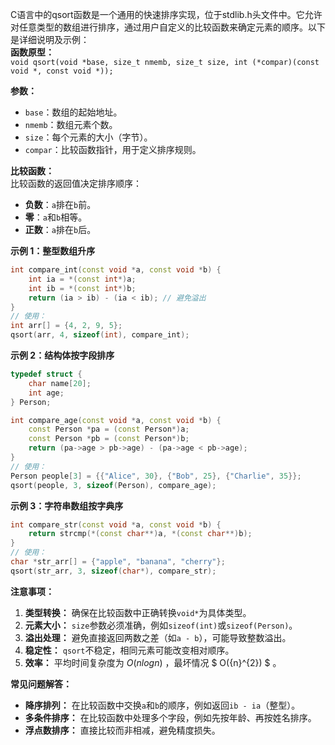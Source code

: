 C语言中的qsort函数是一个通用的快速排序实现，位于stdlib.h头文件中。它允许对任意类型的数组进行排序，通过用户自定义的比较函数来确定元素的顺序。以下是详细说明及示例：  
**函数原型：**  
``void qsort(void *base, size_t nmemb, size_t size, int (*compar)(const void *, const void *));``  

**参数：**  
- ``base``：数组的起始地址。  
- ``nmemb``：数组元素个数。  
- ``size``：每个元素的大小（字节）。  
- ``compar``：比较函数指针，用于定义排序规则。  

**比较函数：**  
比较函数的返回值决定排序顺序：  
- **负数**：``a``排在``b``前。  
- **零**：``a``和``b``相等。  
- **正数**：``a``排在``b``后。  

**示例 1：整型数组升序**  
```cpp
int compare_int(const void *a, const void *b) {
    int ia = *(const int*)a;
    int ib = *(const int*)b;
    return (ia > ib) - (ia < ib); // 避免溢出
}
// 使用：
int arr[] = {4, 2, 9, 5};
qsort(arr, 4, sizeof(int), compare_int);
```

**示例 2：结构体按字段排序**  
```cpp
typedef struct {
    char name[20];
    int age;
} Person;

int compare_age(const void *a, const void *b) {
    const Person *pa = (const Person*)a;
    const Person *pb = (const Person*)b;
    return (pa->age > pb->age) - (pa->age < pb->age);
}
// 使用：
Person people[3] = {{"Alice", 30}, {"Bob", 25}, {"Charlie", 35}};
qsort(people, 3, sizeof(Person), compare_age);
```

**示例 3：字符串数组按字典序**  
```cpp
int compare_str(const void *a, const void *b) {
    return strcmp(*(const char**)a, *(const char**)b);
}
// 使用：
char *str_arr[] = {"apple", "banana", "cherry"};
qsort(str_arr, 3, sizeof(char*), compare_str);
```

**注意事项：**  
1. **类型转换：** 确保在比较函数中正确转换``void*``为具体类型。  
2. **元素大小：** ``size``参数必须准确，例如``sizeof(int)``或``sizeof(Person)``。  
3. **溢出处理：** 避免直接返回两数之差（如``a - b``），可能导致整数溢出。  
4. **稳定性：** ``qsort``不稳定，相同元素可能改变相对顺序。  
5. **效率：** 平均时间复杂度为 $O(nlogn)$ ，最坏情况 $ O({n}^{2}) $ 。  

**常见问题解答：**  
- **降序排列：** 在比较函数中交换``a``和``b``的顺序，例如返回``ib - ia``（整型）。
- **多条件排序：** 在比较函数中处理多个字段，例如先按年龄、再按姓名排序。  
- **浮点数排序：** 直接比较而非相减，避免精度损失。  